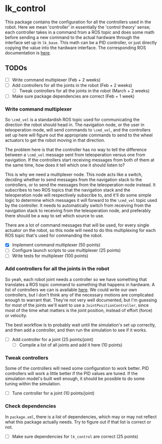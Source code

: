 # lk\_control
This package contains the configuration for all the controllers used in the robot.
Here we mean 'controller' in essentially the 'control theory' sense; each controller takes in a command from a ROS topic and does some math before sending a new command to the actual hardware through the interface set up in `lk_base`.
This math can be a PID controller, or just directly copying the value into the hardware interface.
The corresponding ROS documentation is [here](http://wiki.ros.org/ros_control).

## TODOs
- [ ] Write command multiplexer (Feb + 2 weeks)
- [ ] Add controllers for all the joints in the robot (Feb + 2 weeks)
  - [ ] Tweak controllers for all the joints in the robot (March + 2 weeks)
- [ ] Make sure package dependencies are correct (Feb + 1 week)

### Write command multiplexer
So `\cmd_vel` is a standardish ROS topic used for communicating the direction the robot should head in.
The navigation node, or the user in teleoperation mode, will send commands to `\cmd_vel`, and the controllers set up here will figure out the appropriate commands to send to the wheel actuators to get the robot moving in that direction.

The problem here is that the controller has no way to tell the difference between a `\cmd_vel` message sent from teleoperation versus one from navigation.
If the controllers start receiving messages from both of them at the same time, how does it tell which one it should listen to?

This is why we need a multiplexer node.
This node acts like a switch, deciding whether to send messages from the navigation stack to the controllers, or to send the messages from the teleoperation node instead.
It subscribes to two ROS topics that the navigation stack and the teleoperation node will respectively subscribe to, and it'll do some simple logic to determine which messages it will forward to the `\cmd_vel` topic used by the controller.
It needs to automatically switch from receiving from the navigation stack to receiving from the teleoperation node, and preferably there should be a way to set which source to use.

There are a lot of command messages that will be used, for every single actuator on the robot, so this node will need to do this multiplexing for each ROS topic that's used for commanding the robot.

- [x] Implement command multiplexer (50 points)
- [ ] Configure launch scripts to use multiplexer (25 points)
- [ ] Write tests for multiplexer (100 points)

### Add controllers for all the joints in the robot
So yeah, each robot joint needs a controller so we have something that translates a ROS topic command to something that happens in hardware.
A list of controllers we can is available [here](http://wiki.ros.org/ros_control#Controllers).
We could write our own controllers, but I don't think any of the necessary motions are complicated enough to warrant that.
They're not very well documented, but I'm guessing for most of the joints we'll want to use a `JointPositionController`, since most of the time what matters is the joint position, instead of effort (force) or velocity.

The best workflow is to probably wait until the simulation's set up correctly, and then add a controller, and then run the simulation to see if it works.

- [ ] Add controller for a joint (25 points/joint)
  - [ ] Compile a list of all joints and add it here (10 points)

### Tweak controllers
Some of the controllers will need some configuration to work better.
PID controllers will work a little better if the PID values are tuned.
If the simulation model's built well enough, it should be possible to do some tuning within the simulation.

- [ ] Tune controller for a joint (10 points/joint)

### Check dependencies
In `package.xml`, there is a list of dependencies, which may or may not reflect what this package actually needs.
Try to figure out if that list is correct or not.

- [ ] Make sure dependencies for `lk_control` are correct (25 points)
